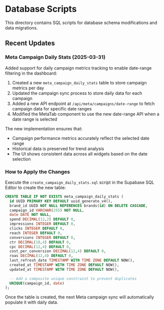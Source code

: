 # Database Scripts

This directory contains SQL scripts for database schema modifications and data migrations.

## Recent Updates

### Meta Campaign Daily Stats (2025-03-31)

Added support for daily campaign metrics tracking to enable date-range filtering in the dashboard:

1. Created a new `meta_campaign_daily_stats` table to store campaign metrics per day
2. Updated the campaign sync process to store daily data for each campaign
3. Added a new API endpoint at `/api/meta/campaigns/date-range` to fetch campaign data for specific date ranges
4. Modified the MetaTab component to use the new date-range API when a date range is selected

The new implementation ensures that:
- Campaign performance metrics accurately reflect the selected date range
- Historical data is preserved for trend analysis
- The UI shows consistent data across all widgets based on the date selection

### How to Apply the Changes

Execute the `create_campaign_daily_stats.sql` script in the Supabase SQL Editor to create the new table:

```sql
CREATE TABLE IF NOT EXISTS meta_campaign_daily_stats (
  id UUID PRIMARY KEY DEFAULT uuid_generate_v4(),
  brand_id UUID NOT NULL REFERENCES brands(id) ON DELETE CASCADE,
  campaign_id VARCHAR(255) NOT NULL,
  date DATE NOT NULL,
  spend DECIMAL(12,2) DEFAULT 0,
  impressions INTEGER DEFAULT 0,
  clicks INTEGER DEFAULT 0,
  reach INTEGER DEFAULT 0,
  conversions INTEGER DEFAULT 0,
  ctr DECIMAL(10,4) DEFAULT 0,
  cpc DECIMAL(12,4) DEFAULT 0,
  cost_per_conversion DECIMAL(12,4) DEFAULT 0,
  roas DECIMAL(12,4) DEFAULT 0,
  last_refresh_date TIMESTAMP WITH TIME ZONE DEFAULT NOW(),
  created_at TIMESTAMP WITH TIME ZONE DEFAULT NOW(),
  updated_at TIMESTAMP WITH TIME ZONE DEFAULT NOW(),
  
  -- Add a composite unique constraint to prevent duplicates
  UNIQUE(campaign_id, date)
);
```

Once the table is created, the next Meta campaign sync will automatically populate it with daily data. 